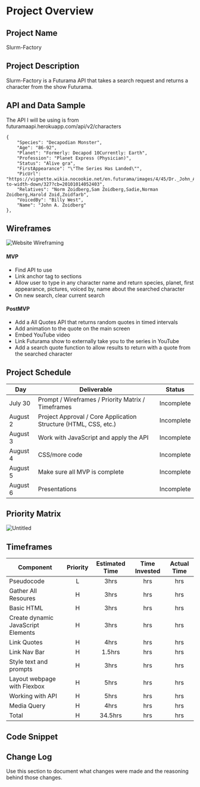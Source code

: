 # Project Overview

## Project Name

Slurm-Factory

## Project Description

Slurm-Factory is a Futurama API that takes a search request and returns a character from the show Futurama.

## API and Data Sample

The API I will be using is from futuramaapi.herokuapp.com/api/v2/characters

    {
        "Species": "Decapodian Monster",
        "Age": "86-92",
        "Planet": "Formerly: Decapod 10Currently: Earth",
        "Profession": "Planet Express (Physician)",
        "Status": "Alive gra",
        "FirstAppearance": "\"The Series Has Landed\"",
        "PicUrl": "https://vignette.wikia.nocookie.net/en.futurama/images/4/45/Dr._John_A._Zoidberg.png/revision/latest/scale-to-width-down/327?cb=20101014052403",
        "Relatives": "Norm Zoidberg,Sam Zoidberg,Sadie,Norman Zoidberg,Harold Zoid,Zoidfarb",
        "VoicedBy": "Billy West",
        "Name": "John A. Zoidberg"
    },

## Wireframes

![Website Wireframing](https://user-images.githubusercontent.com/87334000/127892496-1a0d5f9f-84c4-490e-97f3-3b785cd6abfa.jpg)

#### MVP 

- Find API to use 
- Link anchor tag to sections
- Allow user to type in any character name and return species, planet, first appearance, pictures, voiced by, name about the searched character
- On new search, clear current search

#### PostMVP  

- Add a All Quotes API that returns random quotes in timed intervals
- Add animation to the quote on the main screen
- Embed YouTube video
- Link Futurama show to externally take you to the series in YouTube
- Add a search quote function to allow results to return with a quote from the searched character

## Project Schedule

|  Day | Deliverable | Status
|---|---| ---|
|July 30| Prompt / Wireframes / Priority Matrix / Timeframes | Incomplete
|August 2| Project Approval / Core Application Structure (HTML, CSS, etc.) | Incomplete
|August 3| Work with JavaScript and apply the API | Incomplete
|August 4| CSS/more code  | Incomplete
|August 5| Make sure all MVP is complete | Incomplete
|August 6| Presentations | Incomplete

## Priority Matrix

![Untitled](https://user-images.githubusercontent.com/87334000/127894670-915af9ae-4c5c-4d90-9885-6a22cbd3b734.jpg)

## Timeframes

| Component | Priority | Estimated Time | Time Invested | Actual Time |
| --- | :---: |  :---: | :---: | :---: |
| Pseudocode | L | 3hrs | hrs | hrs |
| Gather All Resoures | H | 3hrs | hrs | hrs |
| Basic HTML | H | 3hrs| hrs | hrs |
| Create dynamic JavaScript Elements | H | 3hrs| hrs | hrs |
| Link Quotes | H | 4hrs| hrs | hrs |
| Link Nav Bar | H | 1.5hrs| hrs | hrs |
| Style text and prompts | H | 3hrs| hrs | hrs |
| Layout webpage with Flexbox | H | 5hrs| hrs | hrs |
| Working with API | H | 5hrs| hrs | hrs |
| Media Query | H | 4hrs| hrs | hrs |
| Total | H | 34.5hrs| hrs | hrs |

## Code Snippet

## Change Log
 Use this section to document what changes were made and the reasoning behind those changes.
